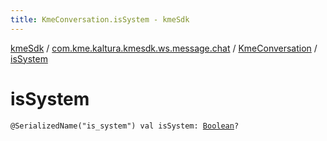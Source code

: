 ```yaml
---
title: KmeConversation.isSystem - kmeSdk
---
```


[kmeSdk](../../index.html) / [com.kme.kaltura.kmesdk.ws.message.chat](../index.html) / [KmeConversation](index.html) / [isSystem](./is-system.html)

# isSystem

`@SerializedName("is_system") val isSystem: `[`Boolean`](https://kotlinlang.org/api/latest/jvm/stdlib/kotlin/-boolean/index.html)`?`